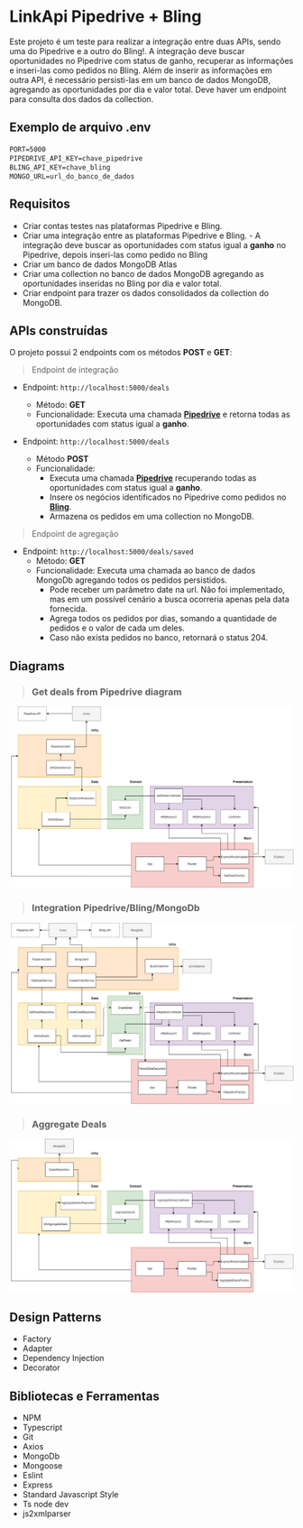 # LinkApi Pipedrive + Bling

Este projeto é um teste para realizar a integração entre duas APIs, sendo uma do Pipedrive e a outro do Bling!. A integração deve buscar oportunidades no Pipedrive com status de ganho, recuperar as informações e inseri-las como pedidos no Bling. Além de inserir as informações em outra API, é necessário persisti-las em um banco de dados MongoDB, agregando as oportunidades por dia e valor total. Deve haver um endpoint para consulta dos dados da collection.

## Exemplo de arquivo .env

```
PORT=5000
PIPEDRIVE_API_KEY=chave_pipedrive
BLING_API_KEY=chave_bling
MONGO_URL=url_do_banco_de_dados
```

## Requisitos

- Criar contas testes nas plataformas Pipedrive e Bling.
- Criar uma integração entre as plataformas Pipedrive e Bling. - A integração deve buscar as oportunidades com status igual a **ganho** no Pipedrive, depois inseri-las como pedido no Bling
- Criar um banco de dados MongoDB Atlas
- Criar uma collection no banco de dados MongoDB agregando as oportunidades inseridas no Bling por dia e valor total.
- Criar endpoint para trazer os dados consolidados da collection do MongoDB.

## APIs construídas

O projeto possui 2 endpoints com os métodos **POST** e **GET**:

> Endpoint de integração

- Endpoint: `http://localhost:5000/deals`
  - Método: **GET**
  - Funcionalidade: Executa uma chamada **[Pipedrive](https://www.pipedrive.com/)** e retorna todas as oportunidades com status igual a **ganho**.

- Endpoint: `http://localhost:5000/deals`
  - Método **POST**
  - Funcionalidade: 
    - Executa uma chamada **[Pipedrive](https://www.pipedrive.com/)** recuperando todas as oportunidades com status igual a **ganho**.
    - Insere os negócios identificados no Pipedrive como pedidos no **[Bling](https://www.bling.com.br/home)**. 
    - Armazena os pedidos em uma collection no MongoDB.

> Endpoint de agregação

- Endpoint: `http://localhost:5000/deals/saved`
  - Método: **GET**
  - Funcionalidade: Executa uma chamada ao banco de dados MongoDb agregando todos os pedidos persistidos.
    - Pode receber um parâmetro date na url. Não foi implementado, mas em um possível cenário a busca ocorreria apenas pela data fornecida.
    - Agrega todos os pedidos por dias, somando a quantidade de pedidos e o valor de cada um deles.
    - Caso não exista pedidos no banco, retornará o status 204.


## Diagrams

> ### Get deals from Pipedrive diagram

![get deals diagram](/requirements/get-deals.png)

> ### Integration Pipedrive/Bling/MongoDb

![integration diagram](/requirements/bling-diagram.png)

> ### Aggregate Deals

![aggregate diagram](/requirements/aggregate-deals.png)

## Design Patterns

* Factory
* Adapter
* Dependency Injection
* Decorator

## Bibliotecas e Ferramentas

* NPM
* Typescript
* Git
* Axios
* MongoDb
* Mongoose
* Eslint
* Express
* Standard Javascript Style
* Ts node dev
* js2xmlparser
